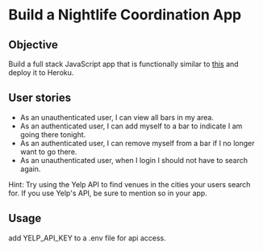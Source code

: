 # Build a Nightlife Coordination App

## Objective
Build a full stack JavaScript app that is functionally similar to [this](https://yasser-nightlife-app.herokuapp.com/) and deploy it to Heroku.

## User stories
+ As an unauthenticated user, I can view all bars in my area.
+ As an authenticated user, I can add myself to a bar to indicate I am going there tonight.
+ As an authenticated user, I can remove myself from a bar if I no longer want to go there.
+ As an unauthenticated user, when I login I should not have to search again.

Hint: Try using the Yelp API to find venues in the cities your users search for. If you use Yelp's API, be sure to mention so in your app.

## Usage
add YELP_API_KEY to a .env file for api access.
